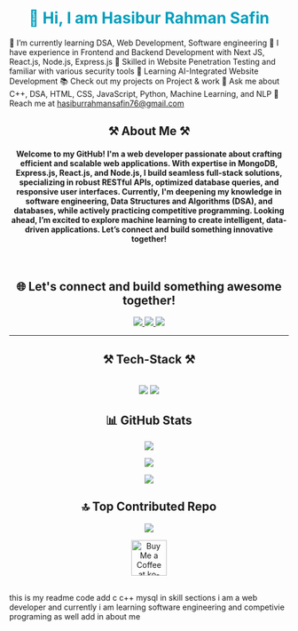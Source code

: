 




<h1 align="center" style="color: #009FBD; font-weight:bold">👋 Hi, I am Hasibur Rahman Safin</h1>
<p>
 
🌱 I’m currently learning DSA, Web Development, Software engineering
🎨 I have experience in Frontend and Backend Development with Next JS, React.js, Node.js, Express.js
🔐 Skilled in Website Penetration Testing and familiar with various security tools
🤖 Learning AI-Integrated Website Development
📚 Check out my projects on Project & work
💬 Ask me about C++, DSA, HTML, CSS, JavaScript, Python, Machine Learning, and NLP
📧 Reach me at hasiburrahmansafin76@gmail.com

<h2 align="center">⚒️ About Me ⚒️</h2>
<h4 align="center">Welcome to my GitHub! I'm a web developer passionate about crafting efficient and scalable web applications. With expertise in MongoDB, Express.js, React.js, and Node.js, I build seamless full-stack solutions, specializing in robust RESTful APIs, optimized database queries, and responsive user interfaces. Currently, I'm deepening my knowledge in software engineering, Data Structures and Algorithms (DSA), and databases, while actively practicing competitive programming. Looking ahead, I’m excited to explore machine learning to create intelligent, data-driven applications. Let’s connect and build something innovative together! </h4>

<br/>
<h2 align="center">🌐 Let's connect and build something awesome together! </h2>

</p>


 <div align="center"> 
  <a href="mailto:pedro.sales.hasiburrahmansafin76@gmail.com ">
    <img src="https://img.shields.io/badge/Gmail-333333?style=for-the-badge&logo=gmail&logoColor=red" />
  </a>
  <a href="https://www.linkedin.com/in/hasibur-rahman-safin/" target="_blank">
    <img src="https://img.shields.io/badge/LinkedIn-0077B5?style=for-the-badge&logo=linkedin&logoColor=white" target="_blank" />
  </a>
  <a href="https://hasibur-rahman-safin.netlify.app/" target="_blank">
     <img src="https://img.shields.io/badge/Portfolio-FF5722?style=for-the-badge&logo=todoist&logoColor=white" target="_blank" /> <!-- sqlite, safari, google-chrome are other good icon options -->
  </a>
</div>

 <hr/>


<h2 align="center">⚒️ Tech-Stack ⚒️</h2>
<br/>
<div align="center">
    <img src="https://skillicons.dev/icons?i=react,bootstrap,mui,html,css,vscode,github,figma,tailwind,git" />
    <img src="https://skillicons.dev/icons?i=nodejs,python,javascript,java,typescript,express,firebase,mongodb,nextjs,c,cpp,mysql" /><br>
</div>




  
 


<h2 align="center" >📊 GitHub Stats</h2>


<div align="center">

![](https://github-readme-stats.vercel.app/api?username=hr-safin&theme=radical&hide_border=false&include_all_commits=true&count_private=true)


</div>


<div align="center">

![](https://github-readme-streak-stats.herokuapp.com/?user=hr-safin&theme=radical&hide_border=false)

</div>


<div align="center" >

![](https://github-readme-stats.vercel.app/api/top-langs/?username=hr-safin&theme=radical&hide_border=false&include_all_commits=true&count_private=true&layout=compact)

</div>







<h2 align="center">🔝 Top Contributed Repo</h2>

<div align="center">

![](https://github-contributor-stats.vercel.app/api?username=hr-safin&limit=5&theme=radical&combine_all_yearly_contributions=true)
</div>


<div align="center">
<a href='https://ko-fi.com/V7V4RAK9C' target='_blank'><img height='64' style='border:0px;height:64px;' src='https://storage.ko-fi.com/cdn/kofi1.png?v=3' border='0' alt='Buy Me a Coffee at ko-fi.com' /></a>
</div>

<br/>














 this is my readme code add c c++ mysql in skill sections i am a web developer and currently i am learning software engineering and competivie programing as well add in about me
